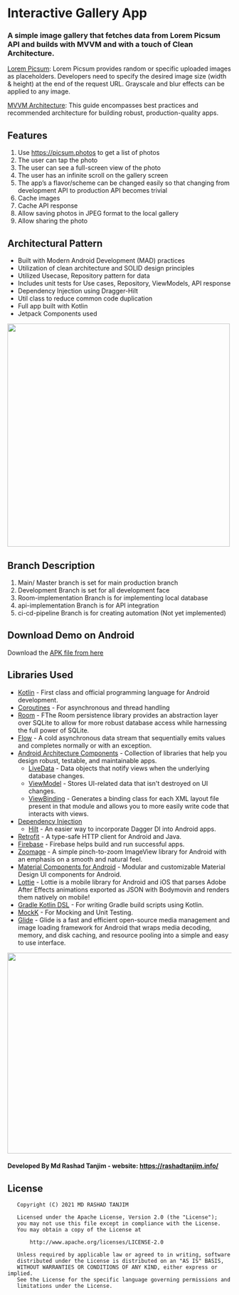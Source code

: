 # Interactive Gallery App

### A simple image gallery that fetches data from **Lorem Picsum** API and builds with MVVM and with a touch of Clean Architecture.


[Lorem Picsum](https://picsum.photos/): Lorem Picsum provides random or specific uploaded images as placeholders. Developers need to specify the desired image size (width & height) at the end of the request URL. Grayscale and blur effects can be applied to any image.

[MVVM Architecture](https://developer.android.com/jetpack/guide): This guide encompasses best practices and recommended architecture for building robust, production-quality apps.

## Features
1. Use https://picsum.photos to get a list of photos
2. The user can tap the photo
3. The user can see a full-screen view of the photo
4. The user has an infinite scroll on the gallery screen
5. The app’s a flavor/scheme can be changed easily so that changing from development API to production API becomes trivial
6. Cache images
7. Cache API response
8. Allow saving photos in JPEG format to the local gallery
9. Allow sharing the photo

## Architectural Pattern
* Built with Modern Android Development (MAD) practices
* Utilization of clean architecture and SOLID design principles
* Utilized Usecase, Repository pattern for data
* Includes unit tests for Use cases, Repository, ViewModels, API response
* Dependency Injection using Dragger-Hilt
* Util class to reduce common code duplication
* Full app built with Kotlin 
* Jetpack Components used

<img src="https://github.com/rashadtanjim/Documentation/screenshots/App.PNG" width="500px" />

## Branch Description
1. Main/ Master branch is set for main production branch
2. Development Branch is set for all development face
3. Room-implementation Branch is for implementing local database
4. api-implementation Branch is for API integration
5. ci-cd-pipeline Branch is for creating automation (Not yet implemented) 

## Download Demo on Android
Download the [APK file from here](https://github.com/rashadtanjim/Documentation/app-release-0.1.apk?raw=true)

## Libraries Used
- [Kotlin](https://kotlinlang.org/) - First class and official programming language for Android development.
- [Coroutines](https://kotlinlang.org/docs/reference/coroutines-overview.html) - For asynchronous and thread handling 
- [Room](https://developer.android.com/jetpack/androidx/releases/room) - FThe Room persistence library provides an abstraction layer over SQLite to allow for more robust database access while harnessing the full power of SQLite.
- [Flow](https://kotlin.github.io/kotlinx.coroutines/kotlinx-coroutines-core/kotlinx.coroutines.flow/-flow/) - A cold asynchronous data stream that sequentially emits values and completes normally or with an exception.
- [Android Architecture Components](https://developer.android.com/topic/libraries/architecture) - Collection of libraries that help you design robust, testable, and maintainable apps.
  - [LiveData](https://developer.android.com/topic/libraries/architecture/livedata) - Data objects that notify views when the underlying database changes.
  - [ViewModel](https://developer.android.com/topic/libraries/architecture/viewmodel) - Stores UI-related data that isn't destroyed on UI changes.
  - [ViewBinding](https://developer.android.com/topic/libraries/view-binding) - Generates a binding class for each XML layout file present in that module and allows you to more easily write code that interacts with views.
- [Dependency Injection](https://developer.android.com/training/dependency-injection)
  - [Hilt](https://dagger.dev/hilt) - An easier way to incorporate Dagger DI into Android apps. 
- [Retrofit](https://square.github.io/retrofit/) - A type-safe HTTP client for Android and Java.
- [Firebase](https://firebase.google.com/) - Firebase helps build and run successful apps.
- [Zoomage](http://jsibbold.github.io/zoomage/) - A simple pinch-to-zoom ImageView library for Android with an emphasis on a smooth and natural feel.
- [Material Components for Android](https://github.com/material-components/material-components-android) - Modular and customizable Material Design UI components for Android.
- [Lottie](https://github.com/airbnb/lottie-android/) - Lottie is a mobile library for Android and iOS that parses Adobe After Effects animations exported as JSON with Bodymovin and renders them natively on mobile!
- [Gradle Kotlin DSL](https://docs.gradle.org/current/userguide/kotlin_dsl.html) - For writing Gradle build scripts using Kotlin.
- [MockK](https://mockk.io) - For Mocking and Unit Testing.
- [Glide](https://github.com/bumptech/glide/) - Glide is a fast and efficient open-source media management and image loading framework for Android that wraps media decoding, memory, and disk caching, and resource pooling into a simple and easy to use interface.

<img src="https://github.com/rashadtanjim/Documentation/screenshots/jetpack.PNG" width="800px" height="450px" />


#### Developed By Md Rashad Tanjim - website: https://rashadtanjim.info/

## License

```
   Copyright (C) 2021 MD RASHAD TANJIM

   Licensed under the Apache License, Version 2.0 (the "License");
   you may not use this file except in compliance with the License.
   You may obtain a copy of the License at

       http://www.apache.org/licenses/LICENSE-2.0

   Unless required by applicable law or agreed to in writing, software
   distributed under the License is distributed on an "AS IS" BASIS,
   WITHOUT WARRANTIES OR CONDITIONS OF ANY KIND, either express or implied.
   See the License for the specific language governing permissions and
   limitations under the License.
```
